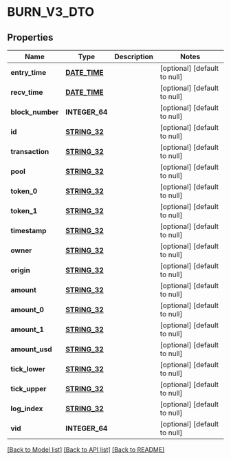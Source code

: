 # BURN_V3_DTO

## Properties
Name | Type | Description | Notes
------------ | ------------- | ------------- | -------------
**entry_time** | [**DATE_TIME**](DATE_TIME.md) |  | [optional] [default to null]
**recv_time** | [**DATE_TIME**](DATE_TIME.md) |  | [optional] [default to null]
**block_number** | **INTEGER_64** |  | [optional] [default to null]
**id** | [**STRING_32**](STRING_32.md) |  | [optional] [default to null]
**transaction** | [**STRING_32**](STRING_32.md) |  | [optional] [default to null]
**pool** | [**STRING_32**](STRING_32.md) |  | [optional] [default to null]
**token_0** | [**STRING_32**](STRING_32.md) |  | [optional] [default to null]
**token_1** | [**STRING_32**](STRING_32.md) |  | [optional] [default to null]
**timestamp** | [**STRING_32**](STRING_32.md) |  | [optional] [default to null]
**owner** | [**STRING_32**](STRING_32.md) |  | [optional] [default to null]
**origin** | [**STRING_32**](STRING_32.md) |  | [optional] [default to null]
**amount** | [**STRING_32**](STRING_32.md) |  | [optional] [default to null]
**amount_0** | [**STRING_32**](STRING_32.md) |  | [optional] [default to null]
**amount_1** | [**STRING_32**](STRING_32.md) |  | [optional] [default to null]
**amount_usd** | [**STRING_32**](STRING_32.md) |  | [optional] [default to null]
**tick_lower** | [**STRING_32**](STRING_32.md) |  | [optional] [default to null]
**tick_upper** | [**STRING_32**](STRING_32.md) |  | [optional] [default to null]
**log_index** | [**STRING_32**](STRING_32.md) |  | [optional] [default to null]
**vid** | **INTEGER_64** |  | [optional] [default to null]

[[Back to Model list]](../README.md#documentation-for-models) [[Back to API list]](../README.md#documentation-for-api-endpoints) [[Back to README]](../README.md)


